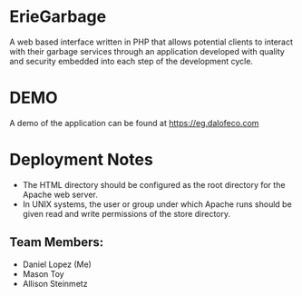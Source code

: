 # ErieGarbage
A web based interface written in PHP that allows potential clients to interact with their garbage services through an application developed with quality and security embedded into each step of the development cycle.

# DEMO
A demo of the application can be found at https://eg.dalofeco.com

# Deployment Notes
- The HTML directory should be configured as the root directory for the Apache web server.
- In UNIX systems, the user or group under which Apache runs should be given read and write permissions of the store directory.

## Team Members:
- Daniel Lopez (Me)
- Mason Toy
- Allison Steinmetz
